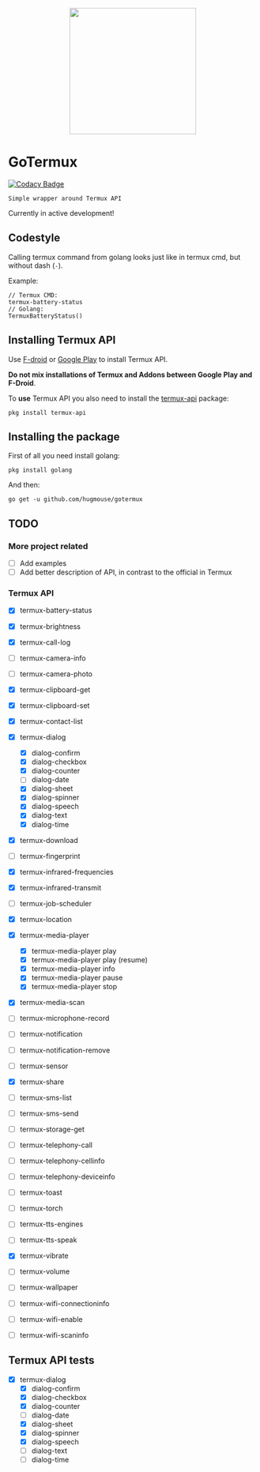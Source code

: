 <p align="center">
    <img src="https://raw.githubusercontent.com/hugmouse/gotermux/Development/icon/logo.webp.webp" height="256">
</p>

# GoTermux

[![Codacy Badge](https://api.codacy.com/project/badge/Grade/380f19e0a1bc4fb19d3eeafa914fc1ad)](https://www.codacy.com/app/mysh/gotermux?utm_source=github.com&amp;utm_medium=referral&amp;utm_content=hugmouse/gotermux&amp;utm_campaign=Badge_Grade)

`Simple wrapper around Termux API`

Currently in active development!

## Codestyle
Calling termux command from golang looks just like in termux cmd, but without dash (`-`). 

Example: 
```shell
// Termux CMD:
termux-battery-status
// Golang: 
TermuxBatteryStatus()
```

## Installing Termux API
Use [F-droid](https://f-droid.org/packages/com.termux.api/) or [Google Play](https://play.google.com/store/apps/details?id=com.termux.api) to install Termux API.

**Do not mix installations of Termux and Addons between Google Play and F-Droid**.

To **use** Termux API you also need to install the [termux-api](https://github.com/termux/termux-api-package) package:
```shell
pkg install termux-api
```

## Installing the package
First of all you need install golang:
```shell
pkg install golang
```

And then: 

```shell
go get -u github.com/hugmouse/gotermux
```

## TODO

### More project related
- [ ] Add examples
- [ ] Add better description of API, in contrast to the official in Termux

### Termux API
- [x] termux-battery-status

- [x] termux-brightness

- [x] termux-call-log

- [ ] termux-camera-info

- [ ] termux-camera-photo

- [x] termux-clipboard-get

- [x] termux-clipboard-set

- [x] termux-contact-list

- [x] termux-dialog
  - [x] dialog-confirm
  - [x] dialog-checkbox
  - [x] dialog-counter
  - [ ] dialog-date
  - [x] dialog-sheet
  - [x] dialog-spinner
  - [x] dialog-speech
  - [x] dialog-text
  - [x] dialog-time

- [x] termux-download

- [ ] termux-fingerprint

- [x] termux-infrared-frequencies

- [x] termux-infrared-transmit

- [ ] termux-job-scheduler

- [x] termux-location

- [x] termux-media-player
  - [x] termux-media-player play <file>
  - [x] termux-media-player play (resume)
  - [x] termux-media-player info
  - [x] termux-media-player pause
  - [x] termux-media-player stop

- [x] termux-media-scan

- [ ] termux-microphone-record

- [ ] termux-notification

- [ ] termux-notification-remove

- [ ] termux-sensor

- [x] termux-share

- [ ] termux-sms-list 

- [ ] termux-sms-send

- [ ] termux-storage-get

- [ ] termux-telephony-call

- [ ] termux-telephony-cellinfo

- [ ] termux-telephony-deviceinfo

- [ ] termux-toast

- [ ] termux-torch

- [ ] termux-tts-engines

- [ ] termux-tts-speak

- [x] termux-vibrate

- [ ] termux-volume

- [ ] termux-wallpaper

- [ ] termux-wifi-connectioninfo

- [ ] termux-wifi-enable

- [ ] termux-wifi-scaninfo

## Termux API tests

- [x] termux-dialog
  - [x] dialog-confirm
  - [x] dialog-checkbox
  - [x] dialog-counter
  - [ ] dialog-date
  - [x] dialog-sheet
  - [x] dialog-spinner
  - [x] dialog-speech
  - [ ] dialog-text
  - [ ] dialog-time
